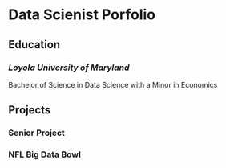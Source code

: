 # Data Scienist Porfolio

## Education 
### *Loyola University of Maryland*
Bachelor of Science in Data Science with a Minor in Economics 

## Projects

### Senior Project 

### NFL Big Data Bowl

